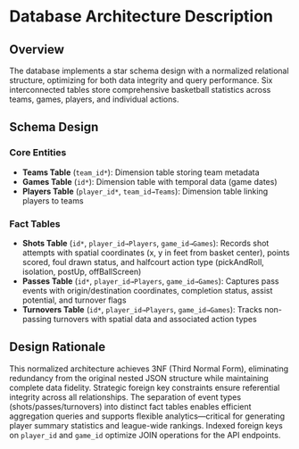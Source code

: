 
# Database Architecture Description

## Overview
The database implements a star schema design with a normalized relational structure, optimizing for both data integrity and query performance. Six interconnected tables store comprehensive basketball statistics across teams, games, players, and individual actions.

## Schema Design

### Core Entities
- **Teams Table** (`team_id*`): Dimension table storing team metadata
- **Games Table** (`id*`): Dimension table with temporal data (game dates)
- **Players Table** (`player_id*`, `team_id→Teams`): Dimension table linking players to teams

### Fact Tables
- **Shots Table** (`id*`, `player_id→Players`, `game_id→Games`): Records shot attempts with spatial coordinates (x, y in feet from basket center), points scored, foul drawn status, and halfcourt action type (pickAndRoll, isolation, postUp, offBallScreen)
- **Passes Table** (`id*`, `player_id→Players`, `game_id→Games`): Captures pass events with origin/destination coordinates, completion status, assist potential, and turnover flags
- **Turnovers Table** (`id*`, `player_id→Players`, `game_id→Games`): Tracks non-passing turnovers with spatial data and associated action types

## Design Rationale
This normalized architecture achieves 3NF (Third Normal Form), eliminating redundancy from the original nested JSON structure while maintaining complete data fidelity. Strategic foreign key constraints ensure referential integrity across all relationships. The separation of event types (shots/passes/turnovers) into distinct fact tables enables efficient aggregation queries and supports flexible analytics—critical for generating player summary statistics and league-wide rankings. Indexed foreign keys on `player_id` and `game_id` optimize JOIN operations for the API endpoints.
